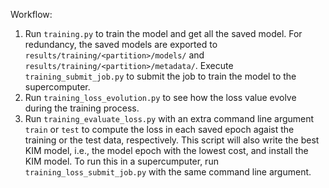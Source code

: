 Workflow:

1. Run `training.py` to train the model and get all the saved model.
   For redundancy, the saved models are exported to `results/training/<partition>/models/`
   and `results/training/<partition>/metadata/`. Execute `training_submit_job.py` to
   submit the job to train the model to the supercomputer.
2. Run `training_loss_evolution.py` to see how the loss value evolve during the training
   process.
3. Run `training_evaluate_loss.py` with an extra command line argument `train` or `test`
   to compute the loss in each saved epoch agaist the training or the test data,
   respectively. This script will also write the best KIM model, i.e., the model epoch
   with the lowest cost, and install the KIM model.
   To run this in a supercumputer, run `training_loss_submit_job.py` with the same command
   line argument.
